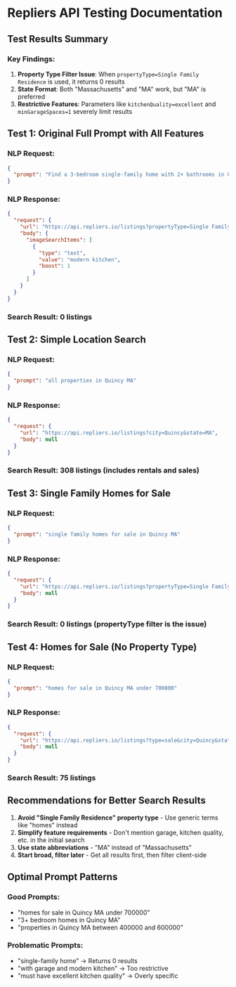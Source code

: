 # Repliers API Testing Documentation

## Test Results Summary

### Key Findings:
1. **Property Type Filter Issue**: When `propertyType=Single Family Residence` is used, it returns 0 results
2. **State Format**: Both "Massachusetts" and "MA" work, but "MA" is preferred
3. **Restrictive Features**: Parameters like `kitchenQuality=excellent` and `minGarageSpaces=1` severely limit results

## Test 1: Original Full Prompt with All Features

### NLP Request:
```json
{
  "prompt": "Find a 3-bedroom single-family home with 2+ bathrooms in Quincy, Massachusetts under $700,000 with a modern kitchen and garage"
}
```

### NLP Response:
```json
{
  "request": {
    "url": "https://api.repliers.io/listings?propertyType=Single Family Residence&minBeds=3&minBaths=2&city=Quincy&state=Massachusetts&maxPrice=700000&minGarageSpaces=1&kitchenQuality=excellent",
    "body": {
      "imageSearchItems": [
        {
          "type": "text",
          "value": "modern kitchen",
          "boost": 1
        }
      ]
    }
  }
}
```

### Search Result: **0 listings**

## Test 2: Simple Location Search

### NLP Request:
```json
{
  "prompt": "all properties in Quincy MA"
}
```

### NLP Response:
```json
{
  "request": {
    "url": "https://api.repliers.io/listings?city=Quincy&state=MA",
    "body": null
  }
}
```

### Search Result: **308 listings** (includes rentals and sales)

## Test 3: Single Family Homes for Sale

### NLP Request:
```json
{
  "prompt": "single family homes for sale in Quincy MA"
}
```

### NLP Response:
```json
{
  "request": {
    "url": "https://api.repliers.io/listings?propertyType=Single Family Residence&type=sale&city=Quincy&state=MA",
    "body": null
  }
}
```

### Search Result: **0 listings** (propertyType filter is the issue)

## Test 4: Homes for Sale (No Property Type)

### NLP Request:
```json
{
  "prompt": "homes for sale in Quincy MA under 700000"
}
```

### NLP Response:
```json
{
  "request": {
    "url": "https://api.repliers.io/listings?type=sale&city=Quincy&state=MA&maxPrice=700000",
    "body": null
  }
}
```

### Search Result: **75 listings**

## Recommendations for Better Search Results

1. **Avoid "Single Family Residence" property type** - Use generic terms like "homes" instead
2. **Simplify feature requirements** - Don't mention garage, kitchen quality, etc. in the initial search
3. **Use state abbreviations** - "MA" instead of "Massachusetts"
4. **Start broad, filter later** - Get all results first, then filter client-side

## Optimal Prompt Patterns

### Good Prompts:
- "homes for sale in Quincy MA under 700000"
- "3+ bedroom homes in Quincy MA"
- "properties in Quincy MA between 400000 and 600000"

### Problematic Prompts:
- "single-family home" → Returns 0 results
- "with garage and modern kitchen" → Too restrictive
- "must have excellent kitchen quality" → Overly specific

